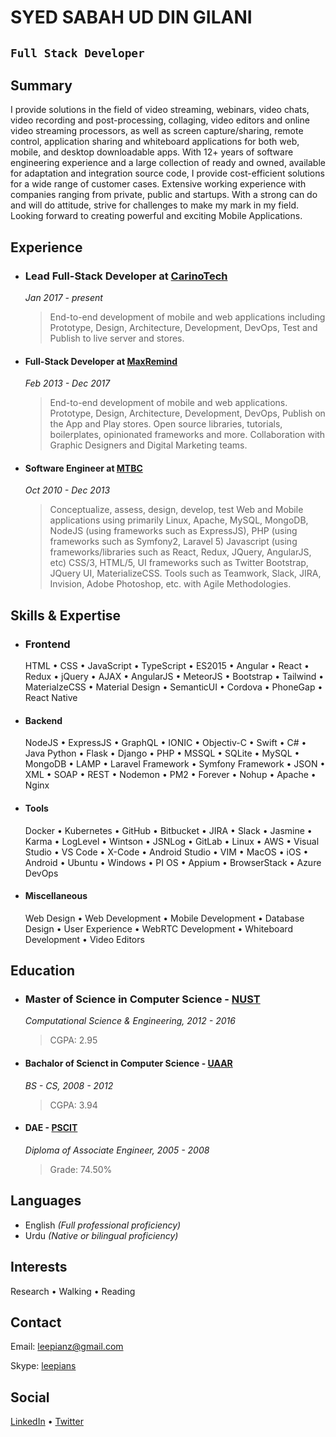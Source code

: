 # SYED SABAH UD DIN GILANI

## `Full Stack Developer`

## Summary

I provide solutions in the field of video streaming, webinars, video chats, video recording and post-processing, collaging, video editors and
online video streaming processors, as well as screen capture/sharing, remote control, application sharing and whiteboard applications for both web,
mobile, and desktop downloadable apps. With 12+ years of software engineering experience and a large collection of ready and owned, available for
adaptation and integration source code, I provide cost-efficient solutions for a wide range of customer cases. Extensive working experience with
companies ranging from private, public and startups. With a strong can do and will do attitude, strive for challenges to make my mark in my field.
Looking forward to creating powerful and exciting Mobile Applications.

## Experience

- ### Lead Full-Stack Developer at [CarinoTech](https://www.carinotech.com)

    *Jan 2017 - present*
    > End-to-end development of mobile and web applications including Prototype, Design, Architecture, Development, DevOps, Test and Publish to live server
    and stores.

- #### Full-Stack Developer at [MaxRemind](https://mremind.com)

    *Feb 2013 - Dec 2017*
    > End-to-end development of mobile and web applications. Prototype, Design, Architecture, Development, DevOps, Publish on the App and Play
    stores. Open source libraries, tutorials, boilerplates, opinionated frameworks and more. Collaboration with Graphic Designers and Digital
    Marketing teams.

- #### Software Engineer at [MTBC](https://mtbc.com/)

    *Oct 2010 - Dec 2013*
    > Conceptualize, assess, design, develop, test Web and Mobile applications using primarily Linux, Apache, MySQL, MongoDB, NodeJS (using
    frameworks such as ExpressJS), PHP (using frameworks such as Symfony2, Laravel 5) Javascript (using frameworks/libraries such as React,
    Redux, JQuery, AngularJS, etc) CSS/3, HTML/5, UI frameworks such as Twitter Bootstrap, JQuery UI, MaterializeCSS. Tools such as Teamwork,
    Slack, JIRA, Invision, Adobe Photoshop, etc. with Agile Methodologies.

## Skills & Expertise

- ### Frontend

    HTML &bull; CSS &bull; JavaScript &bull; TypeScript &bull; ES2015 &bull; Angular &bull; React &bull; Redux &bull; jQuery &bull; AJAX &bull;
    AngularJS &bull; MeteorJS &bull; Bootstrap &bull; Tailwind &bull; MaterialzeCSS &bull; Material Design &bull; SemanticUI &bull; Cordova &bull;
    PhoneGap &bull; React Native

- #### Backend

    NodeJS &bull; ExpressJS &bull; GraphQL &bull; IONIC &bull; Objectiv-C &bull; Swift &bull; C# &bull; Java Python &bull; Flask &bull; Django
    &bull; PHP &bull; MSSQL &bull; SQLite &bull; MySQL &bull; MongoDB &bull; LAMP &bull; Laravel Framework &bull; Symfony Framework &bull;
    JSON &bull; XML &bull; SOAP &bull; REST &bull; Nodemon &bull; PM2 &bull; Forever &bull; Nohup &bull; Apache &bull; Nginx

- #### Tools

    Docker &bull; Kubernetes &bull; GitHub &bull; Bitbucket &bull; JIRA &bull; Slack &bull; Jasmine &bull; Karma &bull; LogLevel &bull; Wintson &bull;
    JSNLog &bull; GitLab &bull; Linux &bull; AWS &bull; Visual Studio &bull; VS Code &bull; X-Code &bull; Android Studio &bull; VIM &bull; MacOS &bull;
    iOS &bull; Android &bull; Ubuntu &bull; Windows &bull; PI OS &bull; Appium &bull; BrowserStack &bull; Azure DevOps

- #### Miscellaneous

    Web Design &bull; Web Development &bull; Mobile Development &bull; Database Design &bull; User Experience &bull; WebRTC Development &bull;
    Whiteboard Development &bull; Video Editors

## Education

- ### Master of Science in Computer Science - [NUST](https://nust.edu.pk)

    *Computational Science & Engineering, 2012 - 2016*
    > CGPA: 2.95

- #### Bachalor of Scienct in Computer Science - [UAAR](https://uaar.edu.pk)

    *BS - CS, 2008 - 2012*
    > CGPA: 3.94

- #### DAE - [PSCIT](https://sultanafoundation.edu.pk)

    *Diploma of Associate Engineer, 2005 - 2008*
    > Grade: 74.50%

## Languages

- English *(Full professional proficiency)*
- Urdu *(Native or bilingual proficiency)*

## Interests

Research &bull; Walking &bull; Reading

## Contact

Email: [leepianz@gmail.com](mailto:leepianz@gmail.com)

Skype: [leepians](skype:leepians)

## Social

[LinkedIn](https://www.linkedin.com/in/leepians/) &bull; [Twitter](https://twitter.com/leepians)